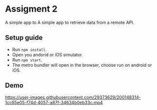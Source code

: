 # Assigment 2

A simple app to A simple app to retrieve data from a remote API.

## Setup guide

- Run `npm install`.
- Open you andorid or iOS simulator.
- Run `npm start`.
- The metro bundler will open in the browser, choose run on android or iOS.

## Demo

https://user-images.githubusercontent.com/29373629/200148314-1cc65e05-f74d-4057-a87f-34634b0eb33c.mp4

